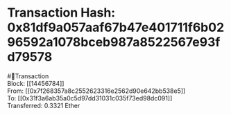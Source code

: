 
Transaction Hash: 0x81df9a057aaf67b47e401711f6b0296592a1078bceb987a8522567e93fd79578
====================================================================================
  
#💸Transaction  
Block: [[14456784]]  
From: [[0x7f268357a8c2552623316e2562d90e642bb538e5]]  
To: [[0x31f3a6ab35a0c5d97dd31031c035f73ed98dc091]]  
Transferred: 0.3321 Ether